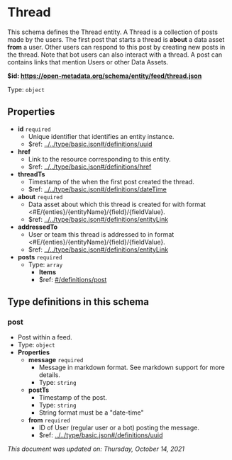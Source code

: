 # Thread

This schema defines the Thread entity. A Thread is a collection of posts made by the users. The first post that starts a thread is **about** a data asset **from** a user. Other users can respond to this post by creating new posts in the thread. Note that bot users can also interact with a thread. A post can contains links that mention Users or other Data Assets.

**$id: https://open-metadata.org/schema/entity/feed/thread.json**

Type: `object`

## Properties
 - **id** `required`
   - Unique identifier that identifies an entity instance.
   - $ref: [../../type/basic.json#/definitions/uuid](../types/basic.md#uuid)
 - **href**
   - Link to the resource corresponding to this entity.
   - $ref: [../../type/basic.json#/definitions/href](../types/basic.md#href)
 - **threadTs**
   - Timestamp of the when the first post created the thread.
   - $ref: [../../type/basic.json#/definitions/dateTime](../types/basic.md#datetime)
 - **about** `required`
   - Data asset about which this thread is created for with format <#E/{enties}/{entityName}/{field}/{fieldValue}.
   - $ref: [../../type/basic.json#/definitions/entityLink](../types/basic.md#entitylink)
 - **addressedTo**
   - User or team this thread is addressed to in format <#E/{enties}/{entityName}/{field}/{fieldValue}.
   - $ref: [../../type/basic.json#/definitions/entityLink](../types/basic.md#entitylink)
 - **posts** `required`
   - Type: `array`
     - **Items**
     - $ref: [#/definitions/post](#post)


## Type definitions in this schema
### post

 - Post within a feed.
 - Type: `object`
 - **Properties**
   - **message** `required`
     - Message in markdown format. See markdown support for more details.
     - Type: `string`
   - **postTs**
     - Timestamp of the post.
     - Type: `string`
     - String format must be a "date-time"
   - **from** `required`
     - ID of User (regular user or a bot) posting the message.
     - $ref: [../../type/basic.json#/definitions/uuid](../types/basic.md#uuid)



_This document was updated on: Thursday, October 14, 2021_